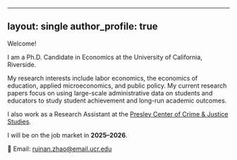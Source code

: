 
---
layout: single
author_profile: true
---

  
Welcome!

I am a Ph.D. Candidate in Economics at the University of California, Riverside.  


My research interests include labor economics, the economics of education, applied microeconomics, and public policy. My current research papers focus on using large-scale administrative data on students and educators to study student achievement and long-run academic outcomes.  

I also work as a Research Assistant at the [Presley Center of Crime & Justice Studies](https://presleycenter.ucr.edu/).  

I will be on the job market in **2025–2026**.

📧 Email: [ruinan.zhao@email.ucr.edu](mailto:ruinan.zhao@email.ucr.edu)
